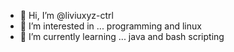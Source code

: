 - 👋 Hi, I’m @liviuxyz-ctrl
- 👀 I’m interested in ... programming and linux
- 🌱 I’m currently learning ... java and bash scripting
